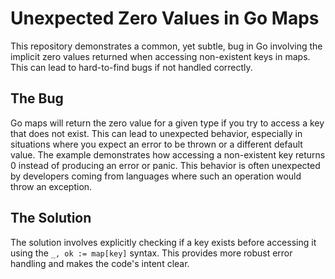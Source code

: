 # Unexpected Zero Values in Go Maps

This repository demonstrates a common, yet subtle, bug in Go involving the implicit zero values returned when accessing non-existent keys in maps.  This can lead to hard-to-find bugs if not handled correctly.

## The Bug

Go maps will return the zero value for a given type if you try to access a key that does not exist. This can lead to unexpected behavior, especially in situations where you expect an error to be thrown or a different default value. The example demonstrates how accessing a non-existent key returns 0 instead of producing an error or panic. This behavior is often unexpected by developers coming from languages where such an operation would throw an exception.

## The Solution

The solution involves explicitly checking if a key exists before accessing it using the `_, ok := map[key]` syntax. This provides more robust error handling and makes the code's intent clear.
